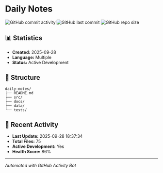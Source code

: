 # Daily Notes

![GitHub commit activity](https://img.shields.io/github/commit-activity/m/OldRav/daily-notes)
![GitHub last commit](https://img.shields.io/github/last-commit/OldRav/daily-notes)
![GitHub repo size](https://img.shields.io/github/repo-size/OldRav/daily-notes)

## 📊 Statistics

- **Created:** 2025-09-28
- **Language:** Multiple
- **Status:** Active Development

## 📁 Structure

```
daily-notes/
├── README.md
├── src/
├── docs/
├── data/
└── tests/
```








## 🚀 Recent Activity

- **Last Update:** 2025-09-28 18:37:34
- **Total Files:** 75
- **Active Development:** Yes
- **Health Score:** 86%

---
*Automated with GitHub Activity Bot*

